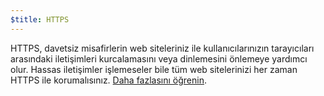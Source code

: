 ```yaml
---
$title: HTTPS
---
```


HTTPS, davetsiz misafirlerin web siteleriniz ile kullanıcılarınızın tarayıcıları arasındaki iletişimleri kurcalamasını veya dinlemesini önlemeye yardımcı olur. Hassas iletişimler işlemeseler bile tüm web sitelerinizi her zaman HTTPS ile korumalısınız. [Daha fazlasını öğrenin](https://web.dev/why-https-matters/).
